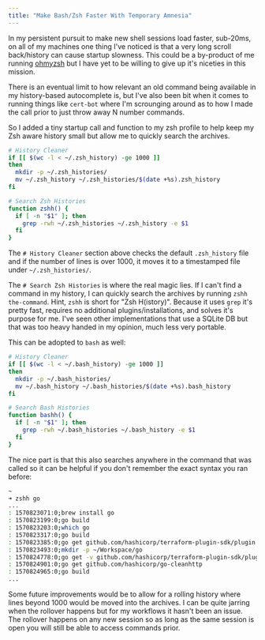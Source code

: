 ```yaml
---
title: "Make Bash/Zsh Faster With Temporary Amnesia"
---
```


In my persistent pursuit to make new shell sessions load faster, sub-20ms, on all of my machines one thing I've noticed is that a very long scroll back/history can cause startup slowness. This could be a by-product of me running [ohmyzsh](https://github.com/ohmyzsh/ohmyzsh) but I have yet to be willing to give up it's niceties in this mission.

There is an eventual limit to how relevant an old command being available in my history-based autocomplete is, but I've also been bit when it comes to running things like `cert-bot` where I'm scrounging around as to how I made the call prior to just throw away N number commands.

So I added a tiny startup call and function to my zsh profile to help keep my Zsh aware history small but allow me to quickly search the archives.

```sh
# History Cleaner
if [[ $(wc -l < ~/.zsh_history) -ge 1000 ]]
then
  mkdir -p ~/.zsh_histories/
  mv ~/.zsh_history ~/.zsh_histories/$(date +%s).zsh_history
fi

# Search Zsh Histories
function zshh() {
  if [ -n "$1" ]; then
    grep -rwh ~/.zsh_histories ~/.zsh_history -e $1
  fi
}
```

The `# History Cleaner` section above checks the default `.zsh_history` file and if the number of lines is over 1000, it moves it to a timestamped file under `~/.zsh_histories/`.

The `# Search Zsh Histories` is where the real magic lies. If I can't find a command in my history, I can quickly search the archives by running `zshh the-command`. Hint, `zshh` is short for "Zsh H(istory)". Because it uses `grep` it's pretty fast, requires no additional plugins/installations, and solves it's purpose for me. I've seen other implementations that use a SQLite DB but that was too heavy handed in my opinion, much less very portable.

This can be adopted to `bash` as well:

```sh
# History Cleaner
if [[ $(wc -l < ~/.bash_history) -ge 1000 ]]
then
  mkdir -p ~/.bash_histories/
  mv ~/.bash_history ~/.bash_histories/$(date +%s).bash_history
fi

# Search Bash Histories
function bashh() {
  if [ -n "$1" ]; then
    grep -rwh ~/.bash_histories ~/.bash_history -e $1
  fi
}
```

The nice part is that this also searches anywhere in the command that was called so it can be helpful if you don't remember the exact syntax you ran before:

```sh
~
➜ zshh go
...
: 1570823071:0;brew install go
: 1570823199:0;go build
: 1570823203:0;which go
: 1570823317:0;go build
: 1570823385:0;go get github.com/hashicorp/terraform-plugin-sdk/plugin
: 1570823493:0;mkdir -p ~/Workspace/go
: 1570824778:0;go get -v github.com/hashicorp/terraform-plugin-sdk/plugin
: 1570824901:0;go get github.com/hashicorp/go-cleanhttp
: 1570824965:0;go build
...
```

Some future improvements would be to allow for a rolling history where lines beyond 1000 would be moved into the archives. I can be quite jarring when the rollover happens but for my workflows it hasn't been an issue. The rollover happens on any new session so as long as the same session is open you will still be able to access commands prior.